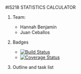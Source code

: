 #IS218 STATISTICS CALCULATOR

1. Team:
    * Hannah Benjamin
    * Juan Ceballos
   
2. Badges
   * [![Build Status](https://travis-ci.com/hannahbee123/is218_statcalc.svg?branch=master)](https://travis-ci.com/hannahbee123/is218_statcalc)
   * [![Coverage Status](https://coveralls.io/repos/github/hannahbee123/is218_statcalc/badge.svg?branch=master)](https://coveralls.io/github/hannahbee123/is218_statcalc?branch=master)
   
3. Outline and task list